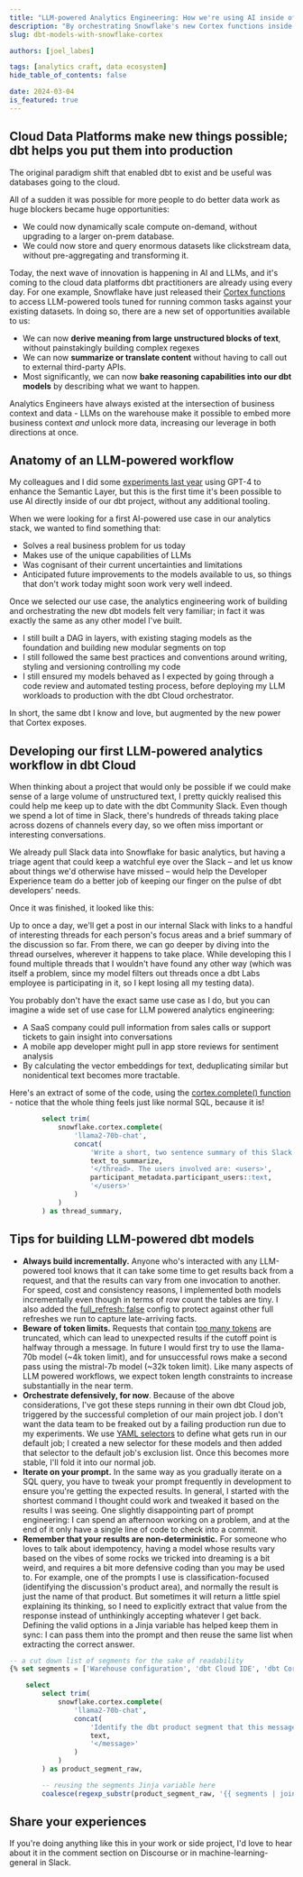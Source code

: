 ```yaml
---
title: "LLM-powered Analytics Engineering: How we're using AI inside of our dbt project, today, with no new tools."
description: "By orchestrating Snowflake's new Cortex functions inside of dbt Cloud, we can do once-impractical analytics with no additional tooling."
slug: dbt-models-with-snowflake-cortex

authors: [joel_labes]

tags: [analytics craft, data ecosystem]
hide_table_of_contents: false

date: 2024-03-04
is_featured: true
---
```


## Cloud Data Platforms make new things possible; dbt helps you put them into production

The original paradigm shift that enabled dbt to exist and be useful was databases going to the cloud.

All of a sudden it was possible for more people to do better data work as huge blockers became huge opportunities:

- We could now dynamically scale compute on-demand, without upgrading to a larger on-prem database.
- We could now store and query enormous datasets like clickstream data, without pre-aggregating and transforming it.

Today, the next wave of innovation is happening in AI and LLMs, and it's coming to the cloud data platforms dbt practitioners are already using every day. For one example, Snowflake have just released their [Cortex functions](https://docs.snowflake.com/LIMITEDACCESS/cortex-functions) to access LLM-powered tools tuned for running common tasks against your existing datasets. In doing so, there are a new set of opportunities available to us:

<!-- truncate -->

- We can now **derive meaning from large unstructured blocks of text**, without painstakingly building complex regexes
- We can now **summarize or translate content** without having to call out to external third-party APIs.
- Most significantly, we can now **bake reasoning capabilities into our dbt models** by describing what we want to happen.

Analytics Engineers have always existed at the intersection of business context and data - LLMs on the warehouse make it possible to embed more business context _and_ unlock more data, increasing our leverage in both directions at once.

## Anatomy of an LLM-powered workflow

My colleagues and I did some [experiments last year](https://roundup.getdbt.com/p/semantic-layer-as-the-data-interface) using GPT-4 to enhance the Semantic Layer, but this is the first time it's been possible to use AI directly inside of our dbt project, without any additional tooling.

When we were looking for a first AI-powered use case in our analytics stack, we wanted to find something that:

- Solves a real business problem for us today
- Makes use of the unique capabilities of LLMs
- Was cognisant of their current uncertainties and limitations
- Anticipated future improvements to the models available to us, so things that don't work today might soon work very well indeed.

Once we selected our use case, the analytics engineering work of building and orchestrating the new dbt models felt very familiar; in fact it was exactly the same as any other model I've built.

- I still built a DAG in layers, with existing staging models as the foundation and building new modular segments on top
- I still followed the same best practices and conventions around writing, styling and versioning controlling my code
- I still ensured my models behaved as I expected by going through a code review and automated testing process, before deploying my LLM workloads to production with the dbt Cloud orchestrator.

In short, the same dbt I know and love, but augmented by the new power that Cortex exposes.

## Developing our first LLM-powered analytics workflow in dbt Cloud

When thinking about a project that would only be possible if we could make sense of a large volume of unstructured text, I pretty quickly realised this could help me keep up to date with the dbt Community Slack. Even though we spend a lot of time in Slack, there's hundreds of threads taking place across dozens of channels every day, so we often miss important or interesting conversations.

We already pull Slack data into Snowflake for basic analytics, but having a triage agent that could keep a watchful eye over the Slack – and let us know about things we'd otherwise have missed – would help the Developer Experience team do a better job of keeping our finger on the pulse of dbt developers' needs.

Once it was finished, it looked like this:

<Lightbox src="/img/blog/2024-02-29-cortex-slack/slack-summaries.png" width="85%" title="An example of some summarized threads for review (lightly edited for anonymity)." />

Up to once a day, we'll get a post in our internal Slack with links to a handful of interesting threads for each person's focus areas and a brief summary of the discussion so far. From there, we can go deeper by diving into the thread ourselves, wherever it happens to take place. While developing this I found multiple threads that I wouldn't have found any other way (which was itself a problem, since my model filters out threads once a dbt Labs employee is participating in it, so I kept losing all my testing data).

You probably don't have the exact same use case as I do, but you can imagine a wide set of use case for LLM powered analytics engineering:

- A SaaS company could pull information from sales calls or support tickets to gain insight into conversations
- A mobile app developer might pull in app store reviews for sentiment analysis
- By calculating the vector embeddings for text, deduplicating similar but nonidentical text becomes more tractable.

Here's an extract of some of the code, using the [cortex.complete() function](https://docs.snowflake.com/sql-reference/functions/complete-snowflake-cortex) - notice that the whole thing feels just like normal SQL, because it is!

```sql
        select trim(
            snowflake.cortex.complete(
                'llama2-70b-chat',
                concat(
                    'Write a short, two sentence summary of this Slack thread. Focus on issues raised. Be brief. <thread>',
                    text_to_summarize,
                    '</thread>. The users involved are: <users>',
                    participant_metadata.participant_users::text,
                    '</users>'
                )
            )
        ) as thread_summary,
```

## Tips for building LLM-powered dbt models

- **Always build incrementally.** Anyone who's interacted with any LLM-powered tool knows that it can take some time to get results back from a request, and that the results can vary from one invocation to another. For speed, cost and consistency reasons, I implemented both models incrementally even though in terms of row count the tables are tiny. I also added the [full_refresh: false](https://docs.getdbt.com/reference/resource-configs/full_refresh) config to protect against other full refreshes we run to capture late-arriving facts.
- **Beware of token limits.** Requests that contain [too many tokens](https://docs.snowflake.com/LIMITEDACCESS/cortex-functions#model-restrictions) are truncated, which can lead to unexpected results if the cutoff point is halfway through a message. In future I would first try to use the llama-70b model (~4k token limit), and for unsuccessful rows make a second pass using the mistral-7b model (~32k token limit). Like many aspects of LLM powered workflows, we expect token length constraints to increase substantially in the near term.
- **Orchestrate defensively, for now**. Because of the above considerations, I've got these steps running in their own dbt Cloud job, triggered by the successful completion of our main project job. I don't want the data team to be freaked out by a failing production run due to my experiments. We use [YAML selectors](/reference/node-selection/yaml-selectors) to define what gets run in our default job; I created a new selector for these models and then added that selector to the default job's exclusion list. Once this becomes more stable, I'll fold it into our normal job.
- **Iterate on your prompt.** In the same way as you gradually iterate on a SQL query, you have to tweak your prompt frequently in development to ensure you're getting the expected results. In general, I started with the shortest command I thought could work and tweaked it based on the results I was seeing. One slightly disappointing part of prompt engineering: I can spend an afternoon working on a problem, and at the end of it only have a single line of code to check into a commit.
- **Remember that your results are non-deterministic.** For someone who loves to talk about <Term id="idempotent">idempotency</Term>, having a model whose results vary based on the vibes of some rocks we tricked into dreaming is a bit weird, and requires a bit more defensive coding than you may be used to. For example, one of the prompts I use is classification-focused (identifying the discussion's product area), and normally the result is just the name of that product. But sometimes it will return a little spiel explaining its thinking, so I need to explicitly extract that value from the response instead of unthinkingly accepting whatever I get back. Defining the valid options in a Jinja variable has helped keep them in sync: I can pass them into the prompt and then reuse the same list when extracting the correct answer.

```sql
-- a cut down list of segments for the sake of readability
{% set segments = ['Warehouse configuration', 'dbt Cloud IDE', 'dbt Core', 'SQL', 'dbt Orchestration', 'dbt Explorer', 'Unknown'] %}

    select
        select trim(
            snowflake.cortex.complete(
                'llama2-70b-chat',
                concat(
                    'Identify the dbt product segment that this message relates to, out of [{{ segments | join ("|") }}]. Your response should be only the segment with no explanation. <message>',
                    text,
                    '</message>'
                )
            )
        ) as product_segment_raw,

        -- reusing the segments Jinja variable here
        coalesce(regexp_substr(product_segment_raw, '{{ segments | join ("|") }}'), 'Unknown') as product_segment
```

## Share your experiences

If you're doing anything like this in your work or side project, I'd love to hear about it in the comment section on Discourse or in machine-learning-general in Slack.
